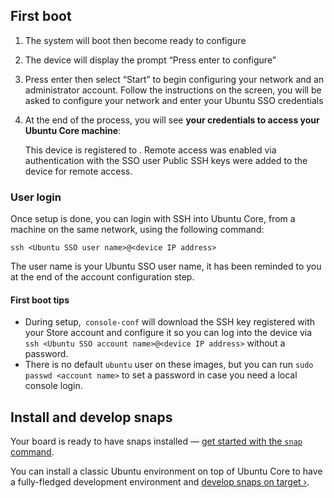 ## First boot

  1. The system will boot then become ready to configure
  2. The device will display the prompt “Press enter to configure”
  3. Press enter then select “Start” to begin configuring your network and an administrator account. Follow the instructions on the screen, you will be asked to configure your network and enter your Ubuntu SSO credentials
  4. At the end of the process, you will see **your credentials to access your Ubuntu Core machine**:

        This device is registered to <Ubuntu SSO email address>.
        Remote access was enabled via authentication with the SSO user <Ubuntu SSO user name>
        Public SSH keys were added to the device for remote access.

### User login

Once setup is done, you can login with SSH into Ubuntu Core, from a machine on
the same network, using the following command:

    ssh <Ubuntu SSO user name>@<device IP address>

The user name is your Ubuntu SSO user name, it has been reminded to you at the end of the account configuration step.

#### First boot tips

  * During setup,` console-conf` will download the SSH key registered with your Store account and configure it so you can log into the device via `ssh <Ubuntu SSO account name>@<device IP address>` without a password.
  * There is no default `ubuntu` user on these images, but you can run `sudo passwd <account name>` to set a password in case you need a local console login.

## Install and develop snaps

Your board is ready to have snaps installed &mdash; [get started with the `snap` command](http://snapcraft.io/docs/core/usage).

You can install a classic Ubuntu environment on top of Ubuntu Core to have a fully-fledged development environment and [develop snaps on target &rsaquo;](/core/get-started/developer-setup).
